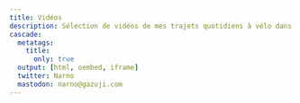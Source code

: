 ```yaml
---
title: Vidéos
description: Sélection de vidéos de mes trajets quotidiens à vélo dans Paris et sa banlieue.
cascade:
  metatags:
    title:
      only: true
  output: [html, oembed, iframe]
  twitter: Narno
  mastodon: narno@gazuji.com
---
```

